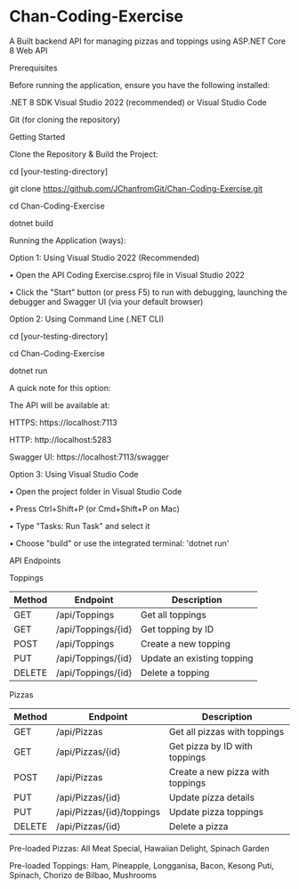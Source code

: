 # Chan-Coding-Exercise
A Built backend API for managing pizzas and toppings using ASP.NET Core 8 Web API

Prerequisites


Before running the application, ensure you have the following installed:

.NET 8 SDK
Visual Studio 2022 (recommended) or Visual Studio Code

Git (for cloning the repository)

Getting Started


Clone the Repository & Build the Project:

cd [your-testing-directory]

git clone https://github.com/JChanfromGit/Chan-Coding-Exercise.git

cd Chan-Coding-Exercise

dotnet build

Running the Application (ways):

Option 1: Using Visual Studio 2022 (Recommended)

• Open the API Coding Exercise.csproj file in Visual Studio 2022

• Click the "Start" button (or press F5) to run with debugging, launching the debugger and Swagger UI (via your default browser)

Option 2: Using Command Line (.NET CLI)

cd [your-testing-directory]

cd Chan-Coding-Exercise

dotnet run

A quick note for this option:
 
The API will be available at:

HTTPS: https://localhost:7113

HTTP: http://localhost:5283

Swagger UI: https://localhost:7113/swagger

Option 3: Using Visual Studio Code

• Open the project folder in Visual Studio Code

• Press Ctrl+Shift+P (or Cmd+Shift+P on Mac)

• Type "Tasks: Run Task" and select it

• Choose "build" or use the integrated terminal: 'dotnet run'


API Endpoints

Toppings

Method   | Endpoint              | Description
---------|----------------------|---------------------------
GET      | /api/Toppings        | Get all toppings
GET      | /api/Toppings/{id}   | Get topping by ID
POST     | /api/Toppings        | Create a new topping
PUT      | /api/Toppings/{id}   | Update an existing topping
DELETE   | /api/Toppings/{id}   | Delete a topping

Pizzas

Method   | Endpoint                   | Description
---------|----------------------------|----------------------------------
GET      | /api/Pizzas               | Get all pizzas with toppings
GET      | /api/Pizzas/{id}          | Get pizza by ID with toppings
POST     | /api/Pizzas               | Create a new pizza with toppings
PUT      | /api/Pizzas/{id}          | Update pizza details
PUT      | /api/Pizzas/{id}/toppings | Update pizza toppings
DELETE   | /api/Pizzas/{id}          | Delete a pizza


Pre-loaded Pizzas: All Meat Special, Hawaiian Delight, Spinach Garden

Pre-loaded Toppings: Ham, Pineapple, Longganisa, Bacon, Kesong Puti, Spinach, Chorizo de Bilbao, Mushrooms
